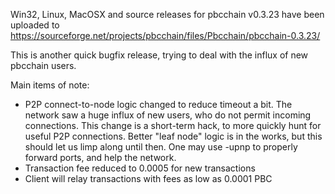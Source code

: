 Win32, Linux, MacOSX and source releases for pbcchain v0.3.23 have been uploaded to
https://sourceforge.net/projects/pbcchain/files/Pbcchain/pbcchain-0.3.23/

This is another quick bugfix release, trying to deal with the influx of new pbcchain users.

Main items of note:

* P2P connect-to-node logic changed to reduce timeout a bit.  The network saw a huge influx of new users, who do not permit incoming connections.  This change is a short-term hack, to more quickly hunt for useful P2P connections.  Better "leaf node" logic is in the works, but this should let us limp along until then.  One may use -upnp to properly forward ports, and help the network.
* Transaction fee reduced to 0.0005 for new transactions
* Client will relay transactions with fees as low as 0.0001 PBC
